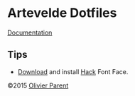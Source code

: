 Artevelde Dotfiles
==================

[Documentation][dotfiles-doc]

Tips
----

 - [Download][font-hack-download] and install [Hack][font-hack] Font Face.

©2015 [Olivier Parent][docent-opr]

[docent-opr]:               http://www.olivierparent.be
[dotfiles-doc]:             http://olivierparent.github.io/dotfiles
[font-hack]:                http://sourcefoundry.org/hack/
[font-hack-download]:       https://github.com/chrissimpkins/Hack/releases
